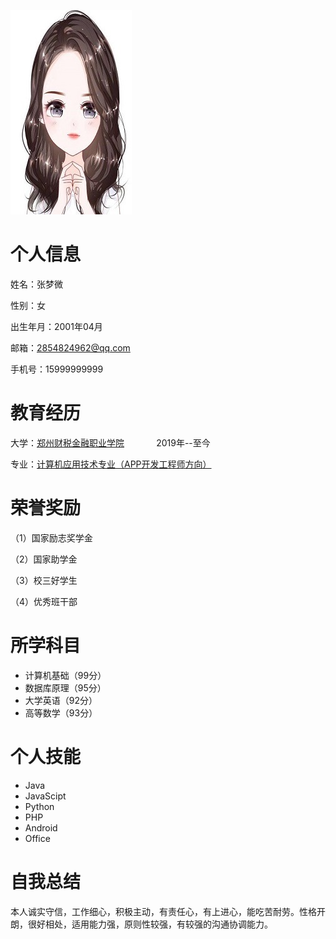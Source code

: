 ![](头像.jpeg)

# 个人信息

姓名：张梦微

性别：女

出生年月：2001年04月

邮箱：2854824962@qq.com

手机号：15999999999

# 教育经历

大学：[郑州财税金融职业学院](http://www.zzcsjr.edu.cn/) &nbsp; &nbsp; &nbsp; &nbsp; &nbsp; &nbsp;  2019年--至今

专业：[计算机应用技术专业（APP开发工程师方向）](http://www.zzcsjr.edu.cn/xxjs/info/1287/1259.htm)

# 荣誉奖励

（1）国家励志奖学金

（2）国家助学金

（3）校三好学生

（4）优秀班干部

# 所学科目

- 计算机基础（99分）
- 数据库原理（95分）
- 大学英语（92分）
- 高等数学（93分）

# 个人技能

- Java
- JavaScipt
- Python
- PHP
- Android
- Office

# 自我总结

本人诚实守信，工作细心，积极主动，有责任心，有上进心，能吃苦耐劳。性格开朗，很好相处，适用能力强，原则性较强，有较强的沟通协调能力。
